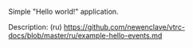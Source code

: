 
Simple "Hello world!" application.

Description: (ru) https://github.com/newenclave/vtrc-docs/blob/master/ru/example-hello-events.md
